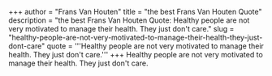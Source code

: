 +++
author = "Frans Van Houten"
title = "the best Frans Van Houten Quote"
description = "the best Frans Van Houten Quote: Healthy people are not very motivated to manage their health. They just don't care."
slug = "healthy-people-are-not-very-motivated-to-manage-their-health-they-just-dont-care"
quote = '''Healthy people are not very motivated to manage their health. They just don't care.'''
+++
Healthy people are not very motivated to manage their health. They just don't care.
